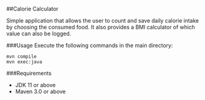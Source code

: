 ##Calorie Calculator

Simple application that allows the user to count and save daily calorie intake by choosing the consumed food. It also provides a BMI calculator of which value can also be logged.

###Usage
Execute the following commands in the main directory:

    mvn compile
    mvn exec:java
    
###Requirements

* JDK 11 or above
* Maven 3.0 or above